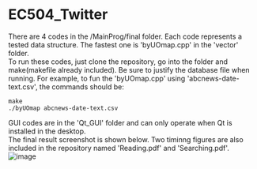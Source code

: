 # EC504_Twitter <br/>
There are 4 codes in the /MainProg/final folder. Each code represents a tested data structure. The fastest one is 'byUOmap.cpp' in the 'vector' folder.<br/>
To run these codes, just clone the repository, go into the folder and make(makefile already included). Be sure to justify the database file when running. For example, to fun the 'byUOmap.cpp' using 'abcnews-date-text.csv', the commands should be:
```
make
./byUOmap abcnews-date-text.csv
```
GUI codes are in the 'Qt_GUI' folder and can only operate when Qt is installed in the desktop.<br/>
The final result screenshot is shown below. Two timinng figures are also included in the repository named 'Reading.pdf' and 'Searching.pdf'.<br/>
![image](https://github.com/ShidongS/EC504_Twitter/blob/master/Qt_GUI/截屏2019-12-0421.17.41.png)
